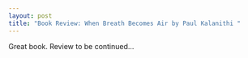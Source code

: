 ```yaml
---
layout: post
title: "Book Review: When Breath Becomes Air by Paul Kalanithi "
---
```


Great book. Review to be continued...

